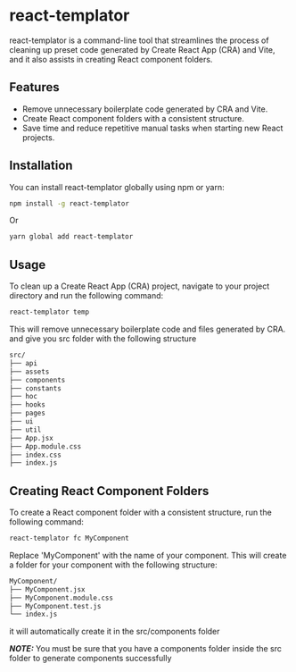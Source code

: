 # react-templator

react-templator is a command-line tool that streamlines the process of cleaning up preset code generated by Create React App (CRA) and Vite, and it also assists in creating React component folders.

## Features

- Remove unnecessary boilerplate code generated by CRA and Vite.
- Create React component folders with a consistent structure.
- Save time and reduce repetitive manual tasks when starting new React projects.

## Installation

You can install react-templator globally using npm or yarn:

```bash
npm install -g react-templator
```

Or

```bash
yarn global add react-templator
```

## Usage

To clean up a Create React App (CRA) project, navigate to your project directory and run the following command:

```bash
react-templator temp
```

This will remove unnecessary boilerplate code and files generated by CRA.
and give you src folder with the following structure

```bash
src/
├── api
├── assets
├── components
├── constants
├── hoc
├── hooks
├── pages
├── ui
├── util
├── App.jsx
├── App.module.css
├── index.css
├── index.js
```

## Creating React Component Folders

To create a React component folder with a consistent structure, run the following command:

```bash
react-templator fc MyComponent
```

Replace 'MyComponent' with the name of your component. This will create a folder for your component with the following structure:

```bash
MyComponent/
├── MyComponent.jsx
├── MyComponent.module.css
├── MyComponent.test.js
└── index.js
```

it will automatically create it in the src/components folder

**_NOTE:_** You must be sure that you have a components folder inside the src folder to generate components successfully
